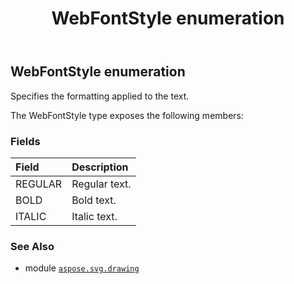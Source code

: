 ﻿---
title: WebFontStyle enumeration
second_title: Aspose.SVG for Python via .NET API References
description: 
type: docs
weight: 330
url: /python-net/aspose.svg.drawing/webfontstyle/
is_root: false
---

## WebFontStyle enumeration

Specifies the formatting applied to the text.



The WebFontStyle type exposes the following members:

### Fields
| Field | Description |
| :- | :- |
| REGULAR | Regular text. |
| BOLD | Bold text. |
| ITALIC | Italic text. |



### See Also
* module [`aspose.svg.drawing`](..)
